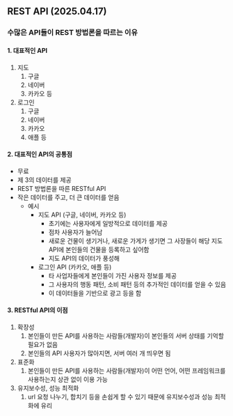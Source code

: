 ## REST API (2025.04.17)

### 수많은 API들이 REST 방법론을 따르는 이유

#### 1. 대표적인 API

1. 지도
    1. 구글
    2. 네이버
    3. 카카오 등
2. 로그인
    1. 구글
    2. 네이버
    3. 카카오
    4. 애플 등

#### 2. 대표적인 API의 공통점

- 무료
- 제 3의 데이터를 제공
- REST 방법론을 따른 RESTful API
- 작은 데이터를 주고, 더 큰 데이터를 얻음
    - 예시
        - 지도 API (구글, 네이버, 카카오 등)
            - 초기에는 사용자에게 일방적으로 데이터를 제공
            - 점차 사용자가 늘어남
            - 새로운 건물이 생기거나, 새로운 가게가 생기면 그 사장들이 해당 지도 API에 본인들의 건물을 등록하고 싶어함
            - 지도 API의 데이터가 풍성해
        - 로그인 API (카카오, 애플 등)
            - 타 사업자들에게 본인들이 가진 사용자 정보를 제공
            - 그 사용자의 행동 패턴, 소비 패턴 등의 추가적인 데이터를 얻을 수 있음
            - 이 데이터들을 기반으로 광고 등을 함

#### 3. RESTful API의 이점

1. 확장성
    1. 본인들이 만든 API를 사용하는 사람들(개발자)이 본인들의 서버 상태를 기억할 필요가 없음
    2. 본인들의 API 사용자가 많아지면, 서버 여러 개 띄우면 됨
2. 표준화
    1. 본인들이 만든 API를 사용하는 사람들(개발자)이 어떤 언어, 어떤 프레임워크를 사용하는지 상관 없이 이용 가능
3. 유지보수성, 성능 최적화
    1. url 요청 나누기, 합치기 등을 손쉽게 할 수 있기 때문에 유지보수성과 성능 최적화에 유리